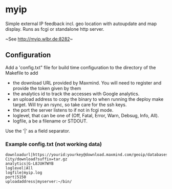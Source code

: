 # myip

Simple external IP feedback incl. geo location with autoupdate and map display. Runs as fcgi or standalone http server.

~See <http://myip.wlbr.de:8282>~

## Configuration

Add a 'config.txt" file for build time configuration to the directory of the Makefile to add

- the download URL provided by Maxmind. You will need to register and provide the token given by them
- the analytics id to track the accesses with Google analytics.
- an upload address to copy the binary to when running the deploy make target. Will try an rsync, so take care for the ssh keys.
- the port the server listens to if not in fcgi mode.
- loglevel, that can be one of (Off, Fatal, Error, Warn, Debsug, Info, All).
- logfile, a  be a filename or STDOUT.

Use the '|' as a field separator.

### Example config.txt (not working data)

    downloadurl|https://yourid:yourkey@download.maxmind.com/geoip/databases/GeoLite2-City/download?suffix=tar.gz
    analytics|G-L8JUH7WYB
    loglevel|All
    logfile|myip.log
    port|5150
    uploadaddress|myserver:~/bin/

